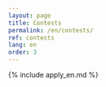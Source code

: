 ```yaml
---
layout: page
title: Contests
permalink: /en/contests/
ref: contests
lang: en
order: 3
---
```


{% include apply_en.md %}
